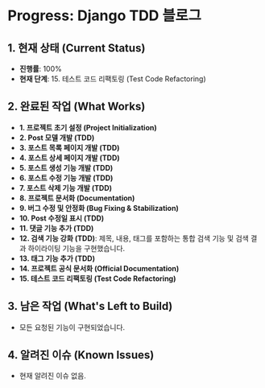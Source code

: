 # Progress: Django TDD 블로그

## 1. 현재 상태 (Current Status)

- **진행률**: 100%
- **현재 단계**: 15. 테스트 코드 리팩토링 (Test Code Refactoring)

## 2. 완료된 작업 (What Works)

- **1. 프로젝트 초기 설정 (Project Initialization)**
- **2. Post 모델 개발 (TDD)**
- **3. 포스트 목록 페이지 개발 (TDD)**
- **4. 포스트 상세 페이지 개발 (TDD)**
- **5. 포스트 생성 기능 개발 (TDD)**
- **6. 포스트 수정 기능 개발 (TDD)**
- **7. 포스트 삭제 기능 개발 (TDD)**
- **8. 프로젝트 문서화 (Documentation)**
- **9. 버그 수정 및 안정화 (Bug Fixing & Stabilization)**
- **10. Post 수정일 표시 (TDD)**
- **11. 댓글 기능 추가 (TDD)**
- **12. 검색 기능 강화 (TDD)**: 제목, 내용, 태그를 포함하는 통합 검색 기능 및 검색 결과 하이라이팅 기능을 구현했습니다.
- **13. 태그 기능 추가 (TDD)**
- **14. 프로젝트 공식 문서화 (Official Documentation)**
- **15. 테스트 코드 리팩토링 (Test Code Refactoring)**

## 3. 남은 작업 (What's Left to Build)

- 모든 요청된 기능이 구현되었습니다.

## 4. 알려진 이슈 (Known Issues)

- 현재 알려진 이슈 없음.
